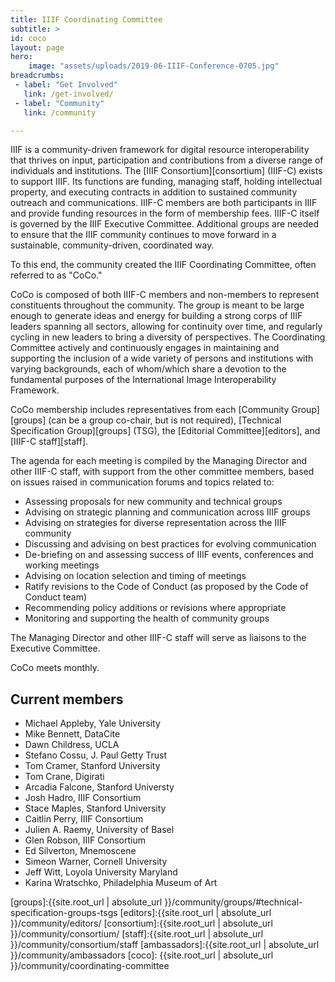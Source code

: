 ```yaml
---
title: IIIF Coordinating Committee
subtitle: >
id: coco
layout: page
hero:
    image: "assets/uploads/2019-06-IIIF-Conference-0705.jpg"
breadcrumbs:
 - label: "Get Involved"
   link: /get-involved/
 - label: "Community"
   link: /community

---
```


IIIF is a community-driven framework for digital resource interoperability that thrives on input, participation and contributions from a diverse range of individuals and institutions. The [IIIF Consortium][consortium] (IIIF-C) exists to support IIIF. Its functions are funding, managing staff, holding intellectual property, and executing contracts in addition to sustained community outreach and communications. IIIF-C members are both participants in IIIF and provide funding resources in the form of membership fees. IIIF-C itself is governed by the IIIF Executive Committee. Additional groups are needed to ensure that the IIIF community continues to move forward in a sustainable, community-driven, coordinated way. 

To this end, the community created the IIIF Coordinating Committee, often referred to as "CoCo."

CoCo is composed of both IIIF-C members and non-members to represent constituents throughout the community. The group is meant to be large enough to generate ideas and energy for building a strong corps of IIIF leaders spanning all sectors, allowing for continuity over time, and regularly cycling in new leaders to bring a diversity of perspectives. The Coordinating Committee actively and continuously engages in maintaining and supporting the inclusion of a wide variety of persons and institutions with varying backgrounds, each of whom/which share a devotion to the fundamental purposes of the International Image Interoperability Framework.  

CoCo membership includes representatives from each [Community Group][groups] (can be a group co-chair, but is not required), [Technical Specification Group][groups] (TSG), the [Editorial Committee][editors], and [IIIF-C staff][staff].

The agenda for each meeting is compiled by the Managing Director and other IIIF-C staff, with support from the other committee members, based on issues raised in communication forums and topics related to:

- Assessing proposals for new community and technical groups
- Advising on strategic planning and communication across IIIF groups
- Advising on strategies for diverse representation across the IIIF community
- Discussing and advising on best practices for evolving communication
- De-briefing on and assessing success of IIIF events, conferences and working meetings
- Advising on location selection and timing of meetings
- Ratify revisions to the Code of Conduct (as proposed by the Code of Conduct team)
- Recommending policy additions or revisions where appropriate
- Monitoring and supporting the health of community groups

The Managing Director and other IIIF-C staff will serve as liaisons to the Executive Committee. 

CoCo meets monthly.

## Current members

- Michael Appleby, Yale University
- Mike Bennett, DataCite
- Dawn Childress, UCLA
- Stefano Cossu, J. Paul Getty Trust
- Tom Cramer, Stanford University
- Tom Crane, Digirati
- Arcadia Falcone, Stanford Universty
- Josh Hadro, IIIF Consortium
- Stace Maples, Stanford University
- Caitlin Perry, IIIF Consortium
- Julien A. Raemy, University of Basel
- Glen Robson, IIIF Consortium
- Ed Silverton, Mnemoscene
- Simeon Warner, Cornell University
- Jeff Witt, Loyola University Maryland
- Karina Wratschko, Philadelphia Museum of Art


[groups]:{{site.root_url | absolute_url }}/community/groups/#technical-specification-groups-tsgs
[editors]:{{site.root_url | absolute_url }}/community/editors/
[consortium]:{{site.root_url | absolute_url }}/community/consortium/
[staff]:{{site.root_url | absolute_url }}/community/consortium/staff
[ambassadors]:{{site.root_url | absolute_url }}/community/ambassadors
[coco]: {{site.root_url | absolute_url }}/community/coordinating-committee

